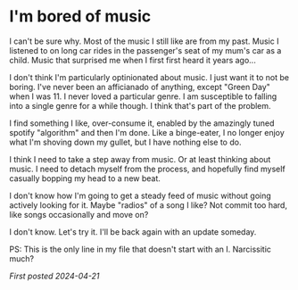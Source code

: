 # I'm bored of music
I can't be sure why. Most of the music I still like are from my past. Music I listened to on long car rides in the passenger's seat of my mum's car as a child. Music that surprised me when I first first heard it years ago...

I don't think I'm particularly optinionated about music. I just want it to not be boring. I've never been an afficianado of anything, except "Green Day" when I was 11. I never loved a particular genre. I am susceptible to falling into a single genre for a while though. I think that's part of the problem.

I find something I like, over-consume it, enabled by the amazingly tuned spotify "algorithm" and then I'm done. Like a binge-eater, I no longer enjoy what I'm shoving down my gullet, but I have nothing else to do.

I think I need to take a step away from music. Or at least thinking about music. I need to detach myself from the process, and hopefully find myself casually bopping my head to a new beat.

I don't know how I'm going to get a steady feed of music without going actively looking for it. Maybe "radios" of a song I like? Not commit too hard, like songs occasionally and move on?

I don't know. Let's try it. I'll be back again with an update someday.

PS: This is the only line in my file that doesn't start with an I. Narcissitic much?

*First posted 2024-04-21*